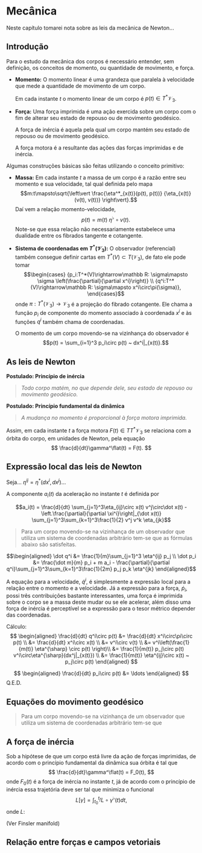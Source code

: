 # Mecânica

Neste capítulo tomarei nota sobre as leis da mecânica de
Newton...

## Introdução

Para o estudo da mecânica dos corpos
é necessário entender, sem definição,
os conceitos de momento,
ou quantidade de movimento, e força.
* **Momento:**
  O momento linear é uma grandeza que
  paralela à velocidade que mede a
  quantidade de movimento de um corpo.

  Em cada instante $t$ o momento linear
  de um corpo é $p(t)\in T^*\mathcal V_3$.
* **Força:**
  Uma força imprimida é uma ação exercida
  sobre um corpo com o fim
  de alterar seu estado
  de repouso ou de movimento geodésico.
  
  A força de inércia
  é aquela pela qual um corpo
  mantém seu estado
  de repouso ou de movimento geodésico.

  A força motora é
  a resultante das ações das forças
  imprimidas e de inércia.

Algumas construções básicas são feitas
utilizando o conceito primitivo:
* **Massa:**
  Em cada instante $t$ a massa de um corpo
  é a razão entre seu momento e sua velocidade,
  tal qual definida pelo mapa
  $$m:t\mapsto\sqrt{\left\vert
      \frac{\eta^*_{x(t)}(p(t), p(t))}
      {\eta_{x(t)}(v(t), v(t))}
  \right\vert}.$$
  Daí vem a relação momento-velocidade,
  $$p(t) = m(t) ~ \eta^\flat\circ v(t).$$
  Note-se que essa relação não necessariamente
  estabelece uma dualidade entre os fibrados
  tangente e cotangente.
* **Sistema de coordenadas em $T^*(\mathcal V_3)$:**
  O observador (referencial)
  também consegue definir cartas em
  ${T^*(V) \subset T(\mathcal V_3)}$,
  de fato ele pode tomar
  $$\begin{cases}
  {p_i:T^*(V)\rightarrow\mathbb R:
  \sigma\mapsto \sigma
  \left(\frac{\partial}{\partial x^i}\right)} \\
  {q^i:T^*(V)\rightarrow\mathbb R:
  \sigma\mapsto x^i\circ\pi(\sigma)},
  \end{cases}$$
  onde
  $\pi:T^*(\mathcal V_3)\rightarrow\mathcal V_3$
  é a projeção do fibrado cotangente.
  Ele chama a função $p_i$ de
  componente do momento
  associado à coordenada $x^i$
  e às funções
  $q^i$ também chama de coordenadas.

  O momento de um corpo
  movendo-se na vizinhança do observador é
  $$p(t) =
  \sum_{i=1}^3 p_i\circ p(t)
  ~ dx^i|_{x(t)}.$$

## As leis de Newton

**Postulado: Princípio de inércia**
> *Todo corpo matém, no que depende dele, seu estado de repouso ou
> movimento geodésico.*

**Postulado: Princípio fundamental da dinâmica**
> *A mudança no momento é proporcional à força motora imprimida.*

Assim, em cada instante $t$ a força motora $F(t)\in TT^*\mathcal V_3$
se relaciona com a órbita do corpo, em unidades de Newton,
pela equação
$$
\frac{d}{dt}\gamma^\flat(t) = F(t).
$$

## Expressão local das leis de Newton

Seja...
$\eta^{ij} = \eta^*(dx^i, dx^j)$...

A componente $a_i(t)$ da aceleração no instante $t$
é definida por

$$a_i(t) = \frac{d}{dt}
\sum_{j=1}^3\eta_{ij}\circ x(t) v^j\circ\dot x(t) -
\left.\frac{\partial}{\partial \xi^i}\right|_{\dot x(t)}
\sum_{j=1}^3\sum_{k=1}^3\frac{1}{2} v^j v^k \eta_{jk}$$

> Para um corpo movendo-se na
> vizinhança de um observador
> que utiliza um
> sistema de coordenadas arbitrário
> tem-se que as fórmulas abaixo são satisfeitas.

$$\begin{aligned}
\dot q^i &= \frac{1}{m}\sum_{j=1}^3 \eta^{ij} p_j \\
\dot p_i &= \frac{\dot m}{m} p_i + m a_i - \frac{\partial}{\partial q^i}\sum_{j=1}^3\sum_{k=1}^3\frac{1}{2m} p_j p_k \eta^{jk}
\end{aligned}$$

A equação para a velocidade, $\dot q^i$, é
simplesmente a expressão local para a relação
entre o momento e a velocidade.
Já a expressão para a força, $\dot p_i$,
possi três contribuições bastante interessantes,
uma força é imprimida sobre o corpo se a massa deste mudar
ou se ele acelerar, além disso uma força de inércia é perceptível
se a expressão para o tesor métrico depender das coordenadas.

Cálculo:
$$
\begin{aligned}
\frac{d}{dt} q^i\circ p(t)
&= \frac{d}{dt} x^i\circ\pi\circ p(t) \\
&= \frac{d}{dt} x^i\circ x(t) \\
&= v^i\circ v(t) \\
&= v^i\left(\frac{1}{m(t)} \eta^{\sharp} \circ p(t) \right)\\
&= \frac{1}{m(t)} p_j\circ p(t) v^i\circ\eta^{\sharp}(dx^j|_{x(t)}) \\
&= \frac{1}{m(t)} \eta^{ij}\circ x(t) ~ p_j\circ p(t)
\end{aligned}
$$


$$
\begin{aligned}
\frac{d}{dt} p_i\circ p(t)
&= \ldots
\end{aligned}
$$
Q.E.D.

## Equações do movimento geodésico

>   Para um corpo movendo-se na
>   vizinhança de um observador
>   que utiliza um
>   sistema de coordenadas arbitrário
>   tem-se que

## A força de inércia

Sob a hipótese de que um corpo está livre da ação de forças imprimidas,
de acordo com o princípio fundamental da dinâmica
sua órbita é tal que
$$
\frac{d}{dt}\gamma^\flat(t) = F_0(t),
$$
onde $F_0(t)$ é a força de inércia no instante $t$,
já de acordo com o princípio de inércia essa trajetória deve ser tal
que minimiza o funcional
$$
L[\gamma] = \int_{t_0}^{t_f} L\circ\gamma^\flat(t) dt,
$$
onde $L:$

(Ver Finsler manifold)

## Relação entre forças e campos vetoriais

